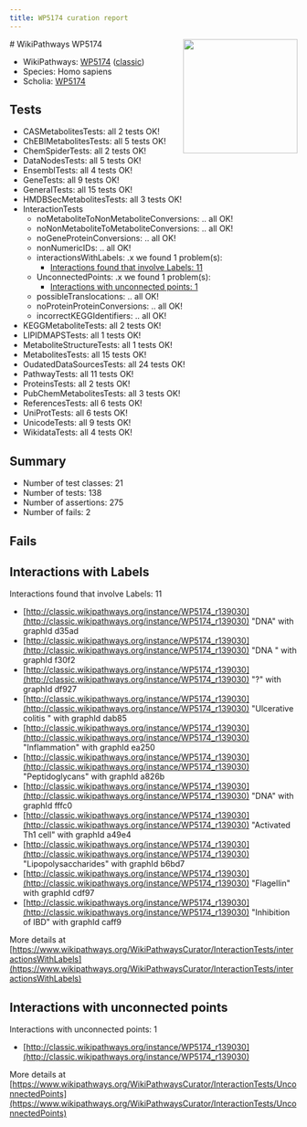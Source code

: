 ```yaml
---
title: WP5174 curation report
---
```


<img style="float: right; width: 200px" src="https://upload.wikimedia.org/wikipedia/commons/thumb/8/83/Wplogo_with_text_500.png/640px-Wplogo_with_text_500.png" />
# WikiPathways WP5174

* WikiPathways: [WP5174](https://wikipathways.org/pathways/WP5174) ([classic](https://classic.wikipathways.org/instance/WP5174))
* Species: Homo sapiens
* Scholia: [WP5174](https://scholia.toolforge.org/wikipathways/WP5174)
## Tests
* CASMetabolitesTests: all 2 tests OK!
* ChEBIMetabolitesTests: all 5 tests OK!
* ChemSpiderTests: all 2 tests OK!
* DataNodesTests: all 5 tests OK!
* EnsemblTests: all 4 tests OK!
* GeneTests: all 9 tests OK!
* GeneralTests: all 15 tests OK!
* HMDBSecMetabolitesTests: all 3 tests OK!
* InteractionTests
    * noMetaboliteToNonMetaboliteConversions: .. all OK!
    * noNonMetaboliteToMetaboliteConversions: .. all OK!
    * noGeneProteinConversions: .. all OK!
    * nonNumericIDs: .. all OK!
    * interactionsWithLabels: .x we found 1 problem(s):
        * [Interactions found that involve Labels: 11](#fe97a8b9)
    * UnconnectedPoints: .x we found 1 problem(s):
        * [Interactions with unconnected points: 1](#35a61ad9)
    * possibleTranslocations: .. all OK!
    * noProteinProteinConversions: .. all OK!
    * incorrectKEGGIdentifiers: .. all OK!
* KEGGMetaboliteTests: all 2 tests OK!
* LIPIDMAPSTests: all 1 tests OK!
* MetaboliteStructureTests: all 1 tests OK!
* MetabolitesTests: all 15 tests OK!
* OudatedDataSourcesTests: all 24 tests OK!
* PathwayTests: all 11 tests OK!
* ProteinsTests: all 2 tests OK!
* PubChemMetabolitesTests: all 3 tests OK!
* ReferencesTests: all 6 tests OK!
* UniProtTests: all 6 tests OK!
* UnicodeTests: all 9 tests OK!
* WikidataTests: all 4 tests OK!


## Summary

* Number of test classes: 21
* Number of tests: 138
* Number of assertions: 275
* Number of fails: 2

## Fails

<a name="fe97a8b9" />

## Interactions with Labels

Interactions found that involve Labels: 11

* [http://classic.wikipathways.org/instance/WP5174_r139030](http://classic.wikipathways.org/instance/WP5174_r139030) "DNA" with graphId d35ad
* [http://classic.wikipathways.org/instance/WP5174_r139030](http://classic.wikipathways.org/instance/WP5174_r139030) "DNA " with graphId f30f2
* [http://classic.wikipathways.org/instance/WP5174_r139030](http://classic.wikipathways.org/instance/WP5174_r139030) "?" with graphId df927
* [http://classic.wikipathways.org/instance/WP5174_r139030](http://classic.wikipathways.org/instance/WP5174_r139030) "Ulcerative colitis " with graphId dab85
* [http://classic.wikipathways.org/instance/WP5174_r139030](http://classic.wikipathways.org/instance/WP5174_r139030) "Inflammation" with graphId ea250
* [http://classic.wikipathways.org/instance/WP5174_r139030](http://classic.wikipathways.org/instance/WP5174_r139030) "Peptidoglycans" with graphId a826b
* [http://classic.wikipathways.org/instance/WP5174_r139030](http://classic.wikipathways.org/instance/WP5174_r139030) "DNA" with graphId fffc0
* [http://classic.wikipathways.org/instance/WP5174_r139030](http://classic.wikipathways.org/instance/WP5174_r139030) "Activated Th1 cell" with graphId a49e4
* [http://classic.wikipathways.org/instance/WP5174_r139030](http://classic.wikipathways.org/instance/WP5174_r139030) "Lipopolysaccharides" with graphId b6bd7
* [http://classic.wikipathways.org/instance/WP5174_r139030](http://classic.wikipathways.org/instance/WP5174_r139030) "Flagellin" with graphId cdf97
* [http://classic.wikipathways.org/instance/WP5174_r139030](http://classic.wikipathways.org/instance/WP5174_r139030) "Inhibition of IBD" with graphId caff9


More details at [https://www.wikipathways.org/WikiPathwaysCurator/InteractionTests/interactionsWithLabels](https://www.wikipathways.org/WikiPathwaysCurator/InteractionTests/interactionsWithLabels)

<a name="35a61ad9" />

## Interactions with unconnected points

Interactions with unconnected points: 1

* [http://classic.wikipathways.org/instance/WP5174_r139030](http://classic.wikipathways.org/instance/WP5174_r139030)


More details at [https://www.wikipathways.org/WikiPathwaysCurator/InteractionTests/UnconnectedPoints](https://www.wikipathways.org/WikiPathwaysCurator/InteractionTests/UnconnectedPoints)

